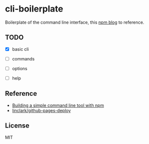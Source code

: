 # cli-boilerplate

Boilerplate of the command line interface, this [npm blog](http://blog.npmjs.org/post/118810260230/building-a-simple-command-line-tool-with-npm)  to reference.


## TODO

- [x] basic cli
- [ ] commands
- [ ] options
- [ ] help


## Reference

- [Building a simple command line tool with npm](http://blog.npmjs.org/post/118810260230/building-a-simple-command-line-tool-with-npm)
- [linclark/github-pages-deploy](https://github.com/linclark/github-pages-deploy)


## License

MIT
